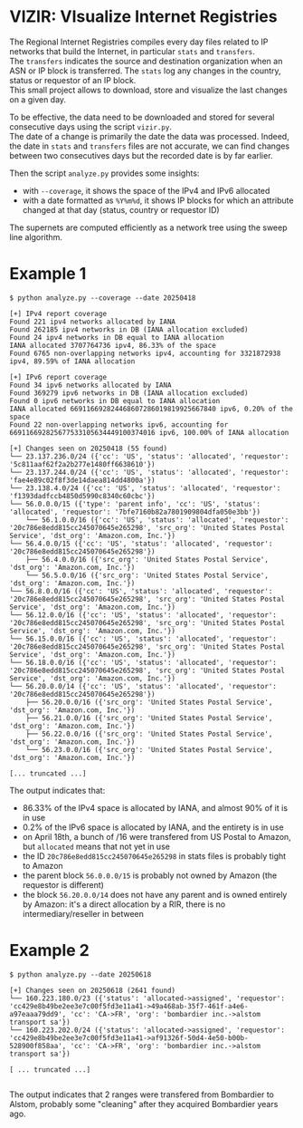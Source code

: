 # VIZIR: VIsualize Internet Registries

The Regional Internet Registries compiles every day files related to IP networks that build the Internet, in particular `stats` and `transfers`.  
The `transfers` indicates the source and destination organization when an ASN or IP block is transferred. 
The `stats` log any changes in the country, status or requestor of an IP block.   
This small project allows to download, store and visualize the last changes on a given day.  

To be effective, the data need to be downloaded and stored for several consecutive days using the script `vizir.py`.  
The date of a change is primarily the date the data was processed. 
Indeed, the date in `stats` and `transfers` files are not accurate, we can find changes between two consecutives days but the recorded date is by far earlier.  

Then the script `analyze.py` provides some insights:
- with `--coverage`, it shows the space of the IPv4 and IPv6 allocated
- with a date formatted as `%Y%m%d`, it shows IP blocks for which an attribute changed at that day (status, country or requestor ID)

The supernets are computed efficiently as a network tree using the sweep line algorithm.

# Example 1

```
$ python analyze.py --coverage --date 20250418

[+] IPv4 report coverage
Found 221 ipv4 networks allocated by IANA
Found 262185 ipv4 networks in DB (IANA allocation excluded)
Found 24 ipv4 networks in DB equal to IANA allocation
IANA allocated 3707764736 ipv4, 86.33% of the space
Found 6765 non-overlapping networks ipv4, accounting for 3321872938 ipv4, 89.59% of IANA allocation

[+] IPv6 report coverage
Found 34 ipv6 networks allocated by IANA
Found 369279 ipv6 networks in DB (IANA allocation excluded)
Found 0 ipv6 networks in DB equal to IANA allocation
IANA allocated 669116692824468607286019819925667840 ipv6, 0.20% of the space
Found 22 non-overlapping networks ipv6, accounting for 669116692825677533105634449100374016 ipv6, 100.00% of IANA allocation

[+] Changes seen on 20250418 (55 found)
└── 23.137.236.0/24 ({'cc': 'US', 'status': 'allocated', 'requestor': '5c811aaf62f2a2b277e1480ff6638610'})
└── 23.137.244.0/24 ({'cc': 'US', 'status': 'allocated', 'requestor': 'fae4e89c02f8f3de14daea814dd4800a'})
└── 23.138.4.0/24 ({'cc': 'US', 'status': 'allocated', 'requestor': 'f1393dadfccb4850d5990c8340c60cbc'})
└── 56.0.0.0/15 ({'type': 'parent info', 'cc': 'US', 'status': 'allocated', 'requestor': '7bfe7160b82a7801909804dfa050e3bb'})
    └── 56.1.0.0/16 ({'cc': 'US', 'status': 'allocated', 'requestor': '20c786e8edd815cc245070645e265298', 'src_org': 'United States Postal Service', 'dst_org': 'Amazon.com, Inc.'})
└── 56.4.0.0/15 ({'cc': 'US', 'status': 'allocated', 'requestor': '20c786e8edd815cc245070645e265298'})
    ├── 56.4.0.0/16 ({'src_org': 'United States Postal Service', 'dst_org': 'Amazon.com, Inc.'})
    └── 56.5.0.0/16 ({'src_org': 'United States Postal Service', 'dst_org': 'Amazon.com, Inc.'})
└── 56.8.0.0/16 ({'cc': 'US', 'status': 'allocated', 'requestor': '20c786e8edd815cc245070645e265298', 'src_org': 'United States Postal Service', 'dst_org': 'Amazon.com, Inc.'})
└── 56.12.0.0/16 ({'cc': 'US', 'status': 'allocated', 'requestor': '20c786e8edd815cc245070645e265298', 'src_org': 'United States Postal Service', 'dst_org': 'Amazon.com, Inc.'})
└── 56.15.0.0/16 ({'cc': 'US', 'status': 'allocated', 'requestor': '20c786e8edd815cc245070645e265298', 'src_org': 'United States Postal Service', 'dst_org': 'Amazon.com, Inc.'})
└── 56.18.0.0/16 ({'cc': 'US', 'status': 'allocated', 'requestor': '20c786e8edd815cc245070645e265298', 'src_org': 'United States Postal Service', 'dst_org': 'Amazon.com, Inc.'})
└── 56.20.0.0/14 ({'cc': 'US', 'status': 'allocated', 'requestor': '20c786e8edd815cc245070645e265298'})
    ├── 56.20.0.0/16 ({'src_org': 'United States Postal Service', 'dst_org': 'Amazon.com, Inc.'})
    ├── 56.21.0.0/16 ({'src_org': 'United States Postal Service', 'dst_org': 'Amazon.com, Inc.'})
    ├── 56.22.0.0/16 ({'src_org': 'United States Postal Service', 'dst_org': 'Amazon.com, Inc.'})
    └── 56.23.0.0/16 ({'src_org': 'United States Postal Service', 'dst_org': 'Amazon.com, Inc.'})

[... truncated ...]
```

The output indicates that:
- 86.33% of the IPv4 space is allocated by IANA, and almost 90% of it is in use
- 0.2% of the IPv6 space is allocated by IANA, and the entirety is in use
- on April 18th, a bunch of /16 were transfered from US Postal to Amazon, but `allocated` means that not yet in use
- the ID `20c786e8edd815cc245070645e265298` in stats files is probably tight to Amazon
- the parent block `56.0.0.0/15` is probably not owned by Amazon (the requestor is different)
- the block `56.20.0.0/14` does not have any parent and is owned entirely by Amazon: it's a direct allocation by a RIR, there is no intermediary/reseller in between

# Example 2
```
$ python analyze.py --date 20250618

[+] Changes seen on 20250618 (2641 found)
└── 160.223.180.0/23 ({'status': 'allocated->assigned', 'requestor': 'cc429e8b49be2ee3e7c00f5fd3e11a41->49a468ab-35f7-461f-a4e6-a97eaaa79dd9', 'cc': 'CA->FR', 'org': 'bombardier inc.->alstom transport sa'})
└── 160.223.202.0/24 ({'status': 'allocated->assigned', 'requestor': 'cc429e8b49be2ee3e7c00f5fd3e11a41->af91326f-50d4-4e50-b00b-528900f858aa', 'cc': 'CA->FR', 'org': 'bombardier inc.->alstom transport sa'})

[ ... truncated ...]


```

The output indicates that 2 ranges were transfered from Bombardier to Alstom, probably some "cleaning" after they acquired Bombardier years ago.